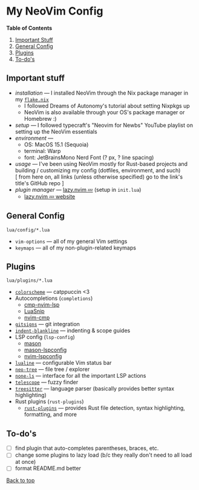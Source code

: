 # My NeoVim Config

**Table of Contents**
1. [Important Stuff](#important-stuff)
2. [General Config](#general-config)
3. [Plugins](#plugins)
4. [To-do's](#to-dos)

## Important stuff
* *installation* &mdash; I installed NeoVim through the Nix package manager in my [`flake.nix`](https://github.com/juneb125/.dotfiles/blob/main/.config/nix-darwin/flake.nix#L23)
    * I followed Dreams of Autonomy's tutorial about setting Nixpkgs up
    * NeoVim is also available through your OS's package manager or Homebrew :)
* *setup* &mdash; I followed typecraft's "Neovim for Newbs" YouTube playlist on setting up the NeoVim essentials
* *environment* &mdash;
    * OS: MacOS 15.1 (Sequoia)
    * terminal: Warp
    * font: JetBrainsMono Nerd Font (? px, ? line spacing)
* *usage* &mdash; I've been using NeoVim mostly for Rust-based projects and building / customizing my config (dotfiles, environment, and such)<br/>
[ from here on, all links (unless otherwise specified) go to the link's title's GitHub repo ]
* *plugin manager* &mdash; [lazy.nvim 💤](https://github.com/folke/lazy.nvim) (setup in `init.lua`)
	* [lazy.nvim 💤 website](https://lazy.folke.io)

## General Config
`lua/config/*.lua`
* `vim-options` &mdash; all of my general Vim settings
* `keymaps` &mdash; all of my non-plugin-related keymaps

## Plugins
`lua/plugins/*.lua`
* [`colorscheme`](https://github.com/catppuccin/nvim) &mdash; catppuccin <3
* Autocompletions (`completions`)
    * [cmp-nvim-lsp](https://github.com/hrsh7th/cmp-nvim-lsp)
    * [LuaSnip](https://github.com/L3MON4D3/LuaSnip)
    * [nvim-cmp](https://github.com/hrsh7th/nvim-cmp)
* [`gitsigns`](https://github.com/lewis6991/gitsigns.nvim) &mdash; git integration
* [`indent-blankline`](https://github.com/lukas-reineke/indent-blankline.nvim) &mdash; indenting & scope guides
* LSP config (`lsp-config`)
    * [mason](https://github.com/williamboman/mason.nvim)
    * [mason-lspconfig](https://github.com/williamboman/mason-lspconfig.nvim)
    * [nvim-lspconfig](https://github.com/neovim/nvim-lspconfig)
* [`lualine`](https://github.com/nvim-lualine/lualine.nvim) &mdash;  configurable Vim status bar
* [`neo-tree`](https://github.com/nvim-neo-tree/neo-tree.nvim) &mdash; file tree / explorer
* [`none-ls`](https://github.com/nvimtools/none-ls.nvim) &mdash; interface for all the important LSP actions
* [`telescope`](https://github.com/nvim-telescope/telescope.nvim) &mdash; fuzzy finder
* [`treesitter`](https://github.com/nvim-treesitter/nvim-treesitter) &mdash; language parser (basically provides better syntax highlighting)
* Rust plugins (`rust-plugins`)
    * [`rust-plugins`](https://github.com/rust-lang/rust.vim) &mdash; provides Rust file detection, syntax highlighting, formatting, and more

## To-do's
- [ ] find plugin that auto-completes parentheses, braces, etc.
- [ ] change some plugins to lazy load (b/c they really don't need to all load at once)
- [ ] format README.md better

[Back to top](#my-neovim-config)
